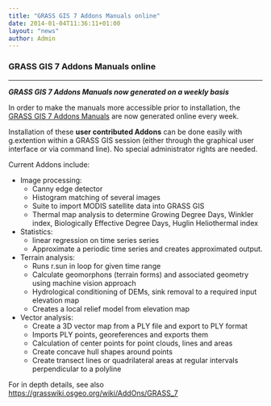```yaml
---
title: "GRASS GIS 7 Addons Manuals online"
date: 2014-01-04T11:36:11+01:00
layout: "news"
author: Admin
---
```


### GRASS GIS 7 Addons Manuals online

------------------------------------------------------------------------

***GRASS GIS 7 Addons Manuals now generated on a weekly basis***

In order to make the manuals more accessible prior to installation, the
[GRASS GIS 7 Addons
Manuals](/grass70/manuals/addons/index.html) are now
generated online every week.

Installation of these **user contributed Addons** can be done easily
with g.extention within a GRASS GIS session (either through the
graphical user interface or via command line). No special administrator
rights are needed.

Current Addons include:

-   Image processing:
    -   Canny edge detector
    -   Histogram matching of several images
    -   Suite to import MODIS satellite data into GRASS GIS
    -   Thermal map analysis to determine Growing Degree Days, Winkler
        index, Biologically Effective Degree Days, Huglin Heliothermal
        index
-   Statistics:
    -   linear regression on time series series
    -   Approximate a periodic time series and creates approximated
        output.
-   Terrain analysis:
    -   Runs r.sun in loop for given time range
    -   Calculate geomorphons (terrain forms) and associated geometry
        using machine vision approach
    -   Hydrological conditioning of DEMs, sink removal to a required
        input elevation map
    -   Creates a local relief model from elevation map
-   Vector analysis:
    -   Create a 3D vector map from a PLY file and export to PLY format
    -   Imports PLY points, georeferences and exports them
    -   Calculation of center points for point clouds, lines and areas
    -   Create concave hull shapes around points
    -   Create transect lines or quadrilateral areas at regular
        intervals perpendicular to a polyline

For in depth details, see also
<https://grasswiki.osgeo.org/wiki/AddOns/GRASS_7>

